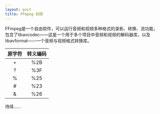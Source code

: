 ```yaml
---
layout: post
title: FFmpeg 初探
---
```

FFmpeg是一个自由软件，可以运行音频和视频多种格式的录影、转换、流功能，包含了libavcodec——这是一个用于多个项目中音频和视频的解码器库，以及libavformat——一个音频与视频格式转换库。  

原字符    |    转义编码
:------:     |     :------:
\+    |    %2B
?      |    %3F
%    |    %25
\#    |    %23
&     |    %26  

待续......
